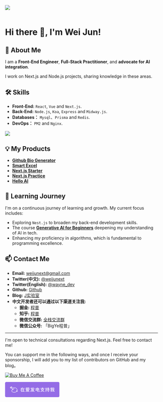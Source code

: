 <div style="overflow:hidden" class="weijunext">

<a href="https://github.com/weijunext/weijunext" style="max-width:50%;" >
  <img height="200" align="center" src="https://github-readme-stats.vercel.app/api?username=weijunext&count_private=true&theme=radical" />
</a>


</div>

<br/>

# Hi there 👋, I'm Wei Jun!

## 🚀 About Me
I am a **Front-End Engineer**, **Full-Stack Practitioner**, and **advocate for AI integration**.

I work on Next.js and Node.js projects, sharing knowledge in these areas.

## 🛠 Skills
- **Front-End:** `React`, `Vue` and `Next.js`.
- **Back-End:** `Node.js`, `Koa`, `Express` and `Midway.js`.
- **Databases：** `Mysql`、`Prisma` and `Redis`.
- **DevOps：** `PM2` and `Nginx`.

<a href="https://github.com/weijunext/weijunext" style="max-width:50%;" >
  <img height="200" align="center" src="https://github-readme-stats-one-mu-82.vercel.app/api/top-langs/?username=weijunext&layout=compact&langs_count=8">
</a>

## 💡 My Products
- [**Github Bio Generator**](https://githubbio.com/)
- [**Smart Excel**](https://smartexcel.cc/)
- [**Next.js Starter**](https://starter.weijunext.com/)
- [**Next.js Practice**](https://github.com/weijunext/nextjs-learn-demos)
- [**Hello AI**](https://helloai.wiki)


## 🌱 Learning Journey
I'm on a continuous journey of learning and growth. My current focus includes:
- Exploring `Nest.js` to broaden my back-end development skills.
- The course **[Generative AI for Beginners](https://microsoft.github.io/generative-ai-for-beginners/)** deepening my understanding of AI in tech.
- Enhancing my proficiency in algorithms, which is fundamental to programming excellence.

## 📫 Contact Me
- **Email:** [weijunext@gmail.com](mailto:weijunext@gmail.com)
- **Twitter(中文):** [@weijunext](https://twitter.com/weijunext)
- **Twitter(English):** [@wayne_dev](https://twitter.com/wayne_dev)
- **Github:** [Github](https://github.com/weijunext)  
- **Blog:** [J实验室](https://weijunext.com/)
- **中文开发者还可以通过以下渠道关注我:**
  - **掘金:** [程普](https://juejin.cn/user/26044008768029)
  - **知乎:** [程普](https://www.zhihu.com/people/mo-mo-mo-89-12-11)
  - **微信交流群:** [全栈交流群](https://weijunext.com/make-a-friend)
  - **微信公众号:** 「BigYe程普」

---

I'm open to technical consultations regarding Next.js. Feel free to contact me!

You can support me in the following ways, and once I receive your sponsorship, I will add you to my list of contributors on GitHub and my blog。

<a href="https://www.buymeacoffee.com/weijunext" target="_blank"><img src="https://cdn.buymeacoffee.com/buttons/v2/default-yellow.png" alt="Buy Me A Coffee" style="height: 41px !important;width: 174px !important;" ></a>

<a href="https://afdian.net/a/weijunext" target="_blank"><img src="afd.png" alt="在爱发电支持我" style="height: 50px !important"></a>
